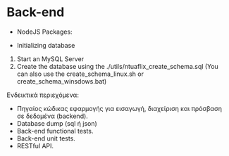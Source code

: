 # Back-end

- NodeJS Packages:

- Initializing database
1. Start an MySQL Server
2. Create the database using the ./utils/ntuaflix_create_schema.sql
  (You can also use the create_schema_linux.sh or create_schema_winsdows.bat)



Ενδεικτικά περιεχόμενα:

- Πηγαίος κώδικας εφαρμογής για εισαγωγή, διαχείριση και
  πρόσβαση σε δεδομένα (backend).
- Database dump (sql ή json)
- Back-end functional tests.
- Back-end unit tests.
- RESTful API.

